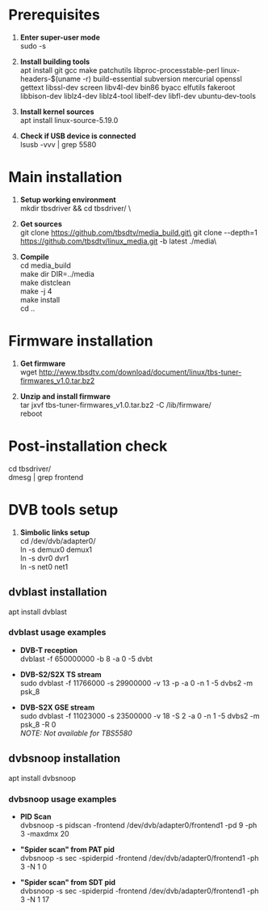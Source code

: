 # Prerequisites
  1) **Enter super-user mode**\
sudo -s 

  2) **Install building tools**\
apt install git gcc make patchutils libproc-processtable-perl linux-headers-$(uname -r) build-essential subversion mercurial openssl gettext libssl-dev screen libv4l-dev bin86 byacc elfutils fakeroot libbison-dev liblz4-dev liblz4-tool libelf-dev libfl-dev ubuntu-dev-tools

  3) **Install kernel sources**\
apt install linux-source-5.19.0

  4) **Check if USB device is connected**\
lsusb -vvv | grep 5580

# Main installation
  1) **Setup working environment**\
mkdir tbsdriver && cd tbsdriver/ \

  2) **Get sources**\
git clone https://github.com/tbsdtv/media_build.git\
git clone --depth=1 https://github.com/tbsdtv/linux_media.git -b latest ./media\

  3) **Compile**\
cd media_build\
make dir DIR=../media\
make distclean\
make -j 4\
make install\
cd ..

# Firmware installation
  1) **Get firmware**\
wget http://www.tbsdtv.com/download/document/linux/tbs-tuner-firmwares_v1.0.tar.bz2

  2) **Unzip and install firmware**\
tar jxvf tbs-tuner-firmwares_v1.0.tar.bz2 -C /lib/firmware/ \
reboot

# Post-installation check
cd tbsdriver/ \
dmesg | grep frontend

# DVB tools setup
  1) **Simbolic links setup**\
cd /dev/dvb/adapter0/ \
ln -s demux0 demux1\
ln -s dvr0 dvr1\
ln -s net0 net1

## dvblast installation
apt install dvblast

### dvblast usage examples
- **DVB-T reception**\
dvblast -f 650000000 -b 8 -a 0 -5 dvbt

- **DVB-S2/S2X TS stream**\
sudo dvblast -f 11766000 -s 29900000 -v 13 -p -a 0 -n 1 -5 dvbs2 -m psk_8

- **DVB-S2X GSE stream**\
sudo dvblast -f 11023000 -s 23500000 -v 18 -S 2 -a 0 -n 1 -5 dvbs2 -m psk_8 -R 0\
*NOTE: Not available for TBS5580*

## dvbsnoop installation
apt install dvbsnoop

### dvbsnoop usage examples
- **PID Scan**\
dvbsnoop -s pidscan -frontend /dev/dvb/adapter0/frontend1 -pd 9 -ph 3 -maxdmx 20

- **"Spider scan" from PAT pid**\
dvbsnoop -s sec -spiderpid -frontend /dev/dvb/adapter0/frontend1 -ph 3 -N 1 0

- **"Spider scan" from SDT pid**\
dvbsnoop -s sec -spiderpid -frontend /dev/dvb/adapter0/frontend1 -ph 3 -N 1 17


